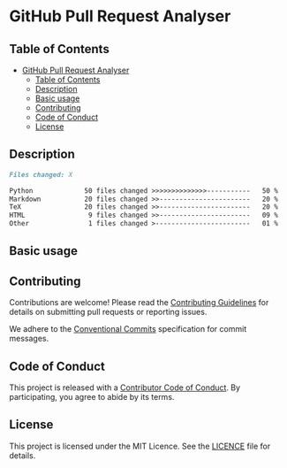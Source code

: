 # GitHub Pull Request Analyser

## Table of Contents

- [GitHub Pull Request Analyser](#github-pull-request-analyser)
  - [Table of Contents](#table-of-contents)
  - [Description](#description)
  - [Basic usage](#basic-usage)
  - [Contributing](#contributing)
  - [Code of Conduct](#code-of-conduct)
  - [License](#license)

## Description

<!-- Add badges here -->
<!-- prettier-ignore-start -->
```markdown
Files changed: X

Python             50 files changed >>>>>>>>>>>>>>-----------   50 %
Markdown           20 files changed >>-----------------------   20 %
TeX                20 files changed >>-----------------------   20 %
HTML                9 files changed >>-----------------------   09 %
Other               1 files changed >------------------------   01 %
```
<!-- prettier-ignore-end -->

## Basic usage

<!-- Add usage examples here -->

## Contributing

Contributions are welcome! Please read the [Contributing Guidelines](./docs/CONTRIBUTING.md) for details on submitting pull requests or reporting issues.

We adhere to the [Conventional Commits](docs/CONVENTIONAL_COMMITS.md) specification for commit messages.

## Code of Conduct

This project is released with a [Contributor Code of Conduct](./docs/CODE_OF_CONDUCT.md). By participating, you agree to abide by its terms.

## License

This project is licensed under the MIT Licence. See the [LICENCE](./LICENCE) file for details.
